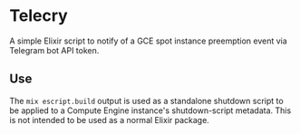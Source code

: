 # Telecry

A simple Elixir script to notify of a GCE spot instance preemption event via
Telegram bot API token.

## Use

The `mix escript.build` output is used as a standalone shutdown script to be
applied to a Compute Engine instance's shutdown-script metadata. This is not
intended to be used as a normal Elixir package.
